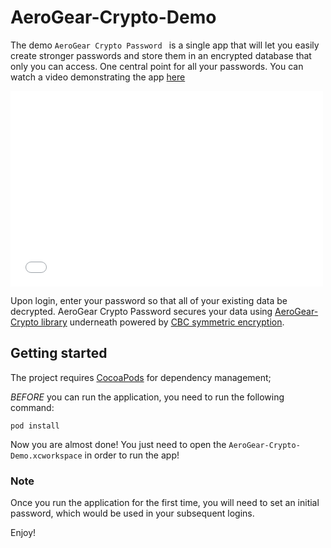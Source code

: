 # AeroGear-Crypto-Demo
The demo ```AeroGear Crypto Password ``` is a single app that will let you easily create stronger passwords and store them in an encrypted database that only you can access. One central point for all your passwords. You can watch a video demonstrating the app [here](https://vimeo.com/78366502) 


<iframe src="//player.vimeo.com/video/78366502" width="500" height="313" frameborder="0" webkitallowfullscreen mozallowfullscreen allowfullscreen></iframe>




Upon login, enter your password so that all of your existing data be decrypted. AeroGear Crypto Password secures your data using [AeroGear-Crypto library](https://github.com/aerogear/aerogear-crypto-ios) underneath powered by [CBC symmetric encryption](http://en.wikipedia.org/wiki/Block_cipher_mode_of_operation#Cipher-block_chaining_.28CBC.29).

## Getting started

The project requires [CocoaPods](http://cocoapods.org/) for dependency management;

_BEFORE_ you can run the application, you need to run the following command:

    pod install

Now you are almost done! You just need to open the ```AeroGear-Crypto-Demo.xcworkspace``` in order to run the app!

### Note
Once you run the application for the first time, you will need to set an initial password, which would be used in your subsequent logins.

Enjoy!
